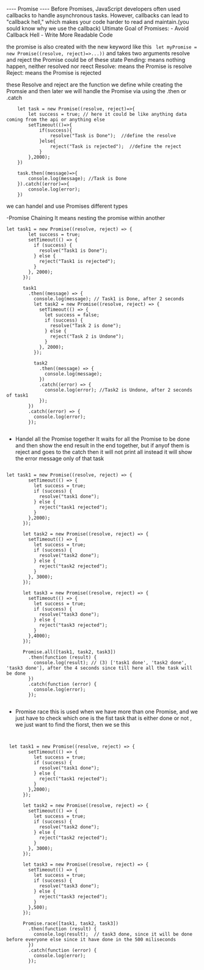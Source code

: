 ---- Promise ----
Before Promises, JavaScript developers often used callbacks to handle asynchronous tasks.
However, callbacks can lead to "callback hell," which makes your code harder to read and maintain.(you sould know why we use the callback)
Ultimate Goal of Promises:
    - Avoid Callback Hell
    - Write More Readable Code

the promise is also created with the new keyword like this ``` let myPromise = new Promise((resolve, reject)=>...))``` 
and takes two arguments resolve and reject
the Promise could be of these state
Pending: means nothing happen, neither resolved nor reect
Resolve: means the Promise is resolve 
Reject: means the Promise is rejected

these Resolve and reject are the function we define while creating the Promsie and then later we will handle the Promise via using the .then or .catch

```
    let task = new Promise((resolve, reject)=>{
        let success = true; // here it could be like anything data coming from the api or anything else
        setTimeout(()=>{
            if(success){
                resolve("Task is Done");  //define the resolve
            }else{
                reject("Task is rejected");  //define the reject
            }
        },2000);
    })

    task.then((message)=>{
        console.log(message); //Task is Done
    }).catch((error)=>{
        console.log(error);
    })

```


we can handel and use Promises different types



-Promise Chaining
It means nesting the promise within another 
```
let task1 = new Promise((resolve, reject) => {
        let success = true;
        setTimeout(() => {
          if (success) {
            resolve("Task1 is Done");
          } else {
            reject("Task1 is rejected");
          }
        }, 2000);
      });

      task1
        .then((message) => {
          console.log(message); // Task1 is Done, after 2 seconds
          let task2 = new Promise((resolve, reject) => {
            setTimeout(() => {
              let success = false;
              if (success) {
                resolve("Task 2 is done");
              } else {
                reject("Task 2 is Undone");
              }
            }, 2000);
          });

          task2
            .then((message) => {
              console.log(message);
            })
            .catch((error) => {
              console.log(error); //Task2 is Undone, after 2 seconds of task1
            });
        })
        .catch((error) => {
          console.log(error);
        });


```




- Handel all the Promise together
It waits for all the Promise to be done and then show the end result in the end together, but if anyof them is reject and goes to the catch then
it will not print all instead it will show the error message only of that task
```

let task1 = new Promise((resolve, reject) => {
        setTimeout(() => {
          let success = true;
          if (success) {
            resolve("task1 done");
          } else {
            reject("task1 rejected");
          }
        },2000);
      });

      let task2 = new Promise((resolve, reject) => {
        setTimeout(() => {
          let success = true;
          if (success) {
            resolve("task2 done");
          } else {
            reject("task2 rejected");
          }
        }, 3000);
      });

      let task3 = new Promise((resolve, reject) => {
        setTimeout(() => {
          let success = true;
          if (success) {
            resolve("task3 done");
          } else {
            reject("task3 rejected");
          }
        },4000);
      });

      Promise.all([task1, task2, task3])
        .then(function (result) {
          console.log(result); // (3) ['task1 done', 'task2 done', 'task3 done'], after the 4 seconds since till here all the task will be done
        })
        .catch(function (error) {
          console.log(error);
        });


```


- Promise race
this is used when we have more than one Promise, and we just have to check which one is the fist task that is either done or not ,
we just want to find the fiorst, then we se this

```


 let task1 = new Promise((resolve, reject) => {
        setTimeout(() => {
          let success = true;
          if (success) {
            resolve("task1 done");
          } else {
            reject("task1 rejected");
          }
        },2000);
      });

      let task2 = new Promise((resolve, reject) => {
        setTimeout(() => {
          let success = true;
          if (success) {
            resolve("task2 done");
          } else {
            reject("task2 rejected");
          }
        }, 3000);
      });

      let task3 = new Promise((resolve, reject) => {
        setTimeout(() => {
          let success = true;
          if (success) {
            resolve("task3 done");
          } else {
            reject("task3 rejected");
          }
        },500);
      });

      Promise.race([task1, task2, task3])
        .then(function (result) {
          console.log(result);  // task3 done, since it will be done before everyone else since it have done in the 500 miliseconds
        })
        .catch(function (error) {
          console.log(error);
        });




```




